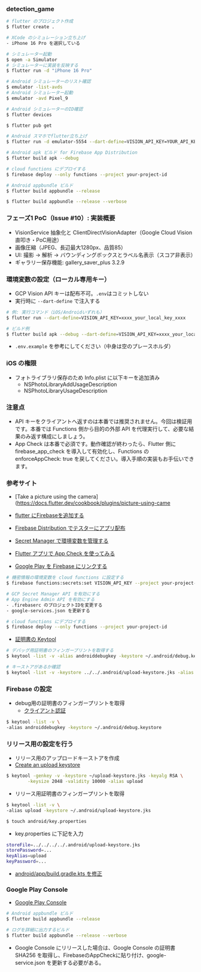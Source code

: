### detection_game

```sh
# flutter のプロジェクト作成
$ flutter create .

# XCode のシミュレーション立ち上げ
- iPhone 16 Pro を選択している

# シミュレーター起動
$ open -a Simulator
# シミュレーターに実装を反映する
$ flutter run -d "iPhone 16 Pro"

# Android シミュレーターのリスト確認
$ emulator -list-avds
# Android シミュレーター起動
$ emulator -avd Pixel_9

# Android シミュレーターのID確認
$ flutter devices

$ flutter pub get

# Android スマホでflutter立ち上げ
$ flutter run -d emulator-5554 --dart-define=VISION_API_KEY=YOUR_API_KEY --flavor debug

# Android apk ビルド for Firebase App Distribution
$ flutter build apk --debug

# cloud functions にデプロイする
$ firebase deploy --only functions --project your-project-id

# Android appbundle ビルド
$ flutter build appbundle --release

$ flutter build appbundle --release --verbose
```

### フェーズ1 PoC（Issue #10）: 実装概要
- VisionService 抽象化と ClientDirectVisionAdapter（Google Cloud Vision 直叩き・PoC用途）
- 画像圧縮（JPEG、長辺最大1280px、品質85）
- UI: 撮影 → 解析 → バウンディングボックスとラベル名表示（スコア非表示）
- ギャラリー保存機能: gallery_saver_plus 3.2.9

### 環境変数の設定（ローカル専用キー）
- GCP Vision API キーは配布不可。`.env`はコミットしない
- 実行時に `--dart-define` で注入する

```sh
# 例: 実行コマンド（iOS/Androidいずれも）
$ flutter run --dart-define=VISION_API_KEY=xxxx_your_local_key_xxxx

# ビルド例
$ flutter build apk --debug --dart-define=VISION_API_KEY=xxxx_your_local_key_xxxx
```

- `.env.example` を参考にしてください（中身は空のプレースホルダ）

### iOS の権限
- フォトライブラリ保存のため Info.plist に以下キーを追加済み
  - NSPhotoLibraryAddUsageDescription
  - NSPhotoLibraryUsageDescription

### 注意点

- API キーをクライアントへ返すのは本番では推奨されません。今回は検証用です。本番では Functions 側から目的の外部 API を代理実行して、必要な結果のみ返す構成にしましょう。
- App Check は本番で必須です。動作確認が終わったら、Flutter 側に firebase_app_check を導入して有効化し、Functions の enforceAppCheck: true を戻してください。導入手順の実装もお手伝いできます。


### 参考サイト
- [Take a picture using the camera](https://docs.flutter.dev/cookbook/plugins/picture-using-came

- [flutter にFirebaseを追加する](https://firebase.google.com/docs/flutter/setup?hl=ja&platform=ios)

- [Firebase Distribution でテスターにアプリ配布](https://firebase.google.com/docs/app-distribution/android/distribute-console?hl=ja&_gl=1*1yfpyy*_up*MQ..*_ga*ODAwMjA1NTQzLjE3NTY5OTI3MTg.*_ga_CW55HF8NVT*czE3NTY5OTI3MTgkbzEkZzAkdDE3NTY5OTI3MTgkajYwJGwwJGgw)

- [Secret Manager で環境変数を管理する](https://firebase.google.com/docs/functions/config-env?hl=ja&gen=2nd)

- [Flutter アプリで App Check を使ってみる](https://firebase.google.com/docs/app-check/flutter/default-providers?hl=ja)

- [Google Play を Firebase にリンクする](https://support.google.com/firebase/answer/6392038)

```sh
# 機密情報の環境変数を cloud functions に設定する
$ firebase functions:secrets:set VISION_API_KEY --project your-project-id

# GCP Secret Manager API を有効にする
# App Engine Admin API を有効にする
- .firebaserc のプロジェクトIDを変更する
- google-services.json を更新する

# cloud functions にデプロイする
$ firebase deploy --only functions --project your-project-id
```

- [証明書の Keytool](https://developers.google.com/android/guides/client-auth?hl=ja)
```sh
# デバッグ用証明書のフィンガープリントを取得する
$ keytool -list -v -alias androiddebugkey -keystore ~/.android/debug.keystore

# キーストアがあるか確認
$ keytool -list -v -keystore ../../.android/upload-keystore.jks -alias upload
```

### Firebase の設定

- debug用の証明書のフィンガープリントを取得
  - [クライアント認証](https://developers.google.com/android/guides/client-auth?hl=ja#keytool-certificate)
```sh
$ keytool -list -v \
-alias androiddebugkey -keystore ~/.android/debug.keystore
```

### リリース用の設定を行う

- リリース用のアップロードキーストアを作成
- [Create an upload keystore](https://docs.flutter.dev/deployment/android#create-an-upload-keystore)
```sh
$ keytool -genkey -v -keystore ~/upload-keystore.jks -keyalg RSA \
        -keysize 2048 -validity 10000 -alias upload
```

- リリース用証明書のフィンガープリントを取得

```sh
$ keytool -list -v \
-alias upload -keystore ~/.android/upload-keystore.jks
```

```sh
$ touch android/key.properties
```
- key.properties に下記を入力
```sh
storeFile=../../../../.android/upload-keystore.jks
storePassword=...
keyAlias=upload
keyPassword=...
```

- [android/app/build.gradle.kts を修正](https://github.com/KJMAN678/detection_game/issues/19#issue-3389314083)

### Google Play Console
- [Google Play Console](https://play.google.com/console)

```sh
# Android appbundle ビルド
$ flutter build appbundle --release

# ログを詳細に出力するビルド
$ flutter build appbundle --release --verbose
```

- Google Console にリリースした場合は、Google Console の証明書 SHA256 を取得し、FirebaseのAppCheckに貼り付け、google-service.json を更新する必要がある。
